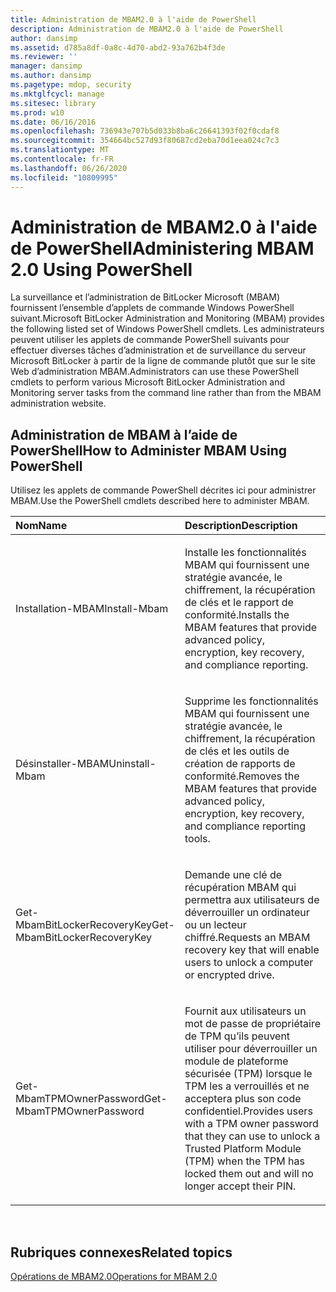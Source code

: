 ```yaml
---
title: Administration de MBAM2.0 à l'aide de PowerShell
description: Administration de MBAM2.0 à l'aide de PowerShell
author: dansimp
ms.assetid: d785a8df-0a8c-4d70-abd2-93a762b4f3de
ms.reviewer: ''
manager: dansimp
ms.author: dansimp
ms.pagetype: mdop, security
ms.mktglfcycl: manage
ms.sitesec: library
ms.prod: w10
ms.date: 06/16/2016
ms.openlocfilehash: 736943e707b5d033b8ba6c26641393f02f0cdaf8
ms.sourcegitcommit: 354664bc527d93f80687cd2eba70d1eea024c7c3
ms.translationtype: MT
ms.contentlocale: fr-FR
ms.lasthandoff: 06/26/2020
ms.locfileid: "10809995"
---
```

# <span data-ttu-id="89b8d-103">Administration de MBAM2.0 à l'aide de PowerShell</span><span class="sxs-lookup"><span data-stu-id="89b8d-103">Administering MBAM 2.0 Using PowerShell</span></span>


<span data-ttu-id="89b8d-104">La surveillance et l’administration de BitLocker Microsoft (MBAM) fournissent l’ensemble d’applets de commande Windows PowerShell suivant.</span><span class="sxs-lookup"><span data-stu-id="89b8d-104">Microsoft BitLocker Administration and Monitoring (MBAM) provides the following listed set of Windows PowerShell cmdlets.</span></span> <span data-ttu-id="89b8d-105">Les administrateurs peuvent utiliser les applets de commande PowerShell suivants pour effectuer diverses tâches d’administration et de surveillance du serveur Microsoft BitLocker à partir de la ligne de commande plutôt que sur le site Web d’administration MBAM.</span><span class="sxs-lookup"><span data-stu-id="89b8d-105">Administrators can use these PowerShell cmdlets to perform various Microsoft BitLocker Administration and Monitoring server tasks from the command line rather than from the MBAM administration website.</span></span>

## <span data-ttu-id="89b8d-106">Administration de MBAM à l’aide de PowerShell</span><span class="sxs-lookup"><span data-stu-id="89b8d-106">How to Administer MBAM Using PowerShell</span></span>


<span data-ttu-id="89b8d-107">Utilisez les applets de commande PowerShell décrites ici pour administrer MBAM.</span><span class="sxs-lookup"><span data-stu-id="89b8d-107">Use the PowerShell cmdlets described here to administer MBAM.</span></span>

<table>
<colgroup>
<col width="50%" />
<col width="50%" />
</colgroup>
<thead>
<tr class="header">
<th align="left"><span data-ttu-id="89b8d-108">Nom</span><span class="sxs-lookup"><span data-stu-id="89b8d-108">Name</span></span></th>
<th align="left"><span data-ttu-id="89b8d-109">Description</span><span class="sxs-lookup"><span data-stu-id="89b8d-109">Description</span></span></th>
</tr>
</thead>
<tbody>
<tr class="odd">
<td align="left"><p><span data-ttu-id="89b8d-110">Installation-MBAM</span><span class="sxs-lookup"><span data-stu-id="89b8d-110">Install-Mbam</span></span></p></td>
<td align="left"><p><span data-ttu-id="89b8d-111">Installe les fonctionnalités MBAM qui fournissent une stratégie avancée, le chiffrement, la récupération de clés et le rapport de conformité.</span><span class="sxs-lookup"><span data-stu-id="89b8d-111">Installs the MBAM features that provide advanced policy, encryption, key recovery, and compliance reporting.</span></span></p></td>
</tr>
<tr class="even">
<td align="left"><p><span data-ttu-id="89b8d-112">Désinstaller-MBAM</span><span class="sxs-lookup"><span data-stu-id="89b8d-112">Uninstall-Mbam</span></span></p></td>
<td align="left"><p><span data-ttu-id="89b8d-113">Supprime les fonctionnalités MBAM qui fournissent une stratégie avancée, le chiffrement, la récupération de clés et les outils de création de rapports de conformité.</span><span class="sxs-lookup"><span data-stu-id="89b8d-113">Removes the MBAM features that provide advanced policy, encryption, key recovery, and compliance reporting tools.</span></span></p></td>
</tr>
<tr class="odd">
<td align="left"><p><span data-ttu-id="89b8d-114">Get-MbamBitLockerRecoveryKey</span><span class="sxs-lookup"><span data-stu-id="89b8d-114">Get-MbamBitLockerRecoveryKey</span></span></p></td>
<td align="left"><p><span data-ttu-id="89b8d-115">Demande une clé de récupération MBAM qui permettra aux utilisateurs de déverrouiller un ordinateur ou un lecteur chiffré.</span><span class="sxs-lookup"><span data-stu-id="89b8d-115">Requests an MBAM recovery key that will enable users to unlock a computer or encrypted drive.</span></span></p></td>
</tr>
<tr class="even">
<td align="left"><p><span data-ttu-id="89b8d-116">Get-MbamTPMOwnerPassword</span><span class="sxs-lookup"><span data-stu-id="89b8d-116">Get-MbamTPMOwnerPassword</span></span></p></td>
<td align="left"><p><span data-ttu-id="89b8d-117">Fournit aux utilisateurs un mot de passe de propriétaire de TPM qu’ils peuvent utiliser pour déverrouiller un module de plateforme sécurisée (TPM) lorsque le TPM les a verrouillés et ne acceptera plus son code confidentiel.</span><span class="sxs-lookup"><span data-stu-id="89b8d-117">Provides users with a TPM owner password that they can use to unlock a Trusted Platform Module (TPM) when the TPM has locked them out and will no longer accept their PIN.</span></span></p></td>
</tr>
</tbody>
</table>

 

## <span data-ttu-id="89b8d-118">Rubriques connexes</span><span class="sxs-lookup"><span data-stu-id="89b8d-118">Related topics</span></span>


[<span data-ttu-id="89b8d-119">Opérations de MBAM2.0</span><span class="sxs-lookup"><span data-stu-id="89b8d-119">Operations for MBAM 2.0</span></span>](operations-for-mbam-20-mbam-2.md)

 

 





